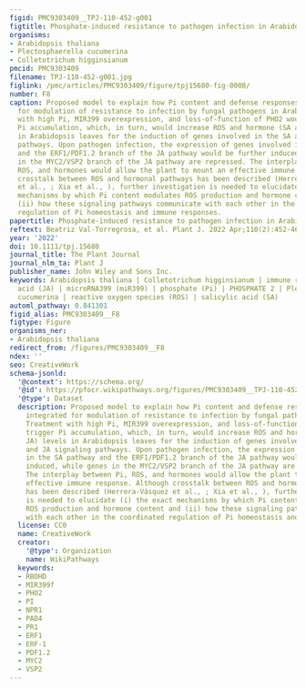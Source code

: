 ```yaml
---
figid: PMC9303409__TPJ-110-452-g001
figtitle: Phosphate‐induced resistance to pathogen infection in Arabidopsis
organisms:
- Arabidopsis thaliana
- Plectosphaerella cucumerina
- Colletotrichum higginsianum
pmcid: PMC9303409
filename: TPJ-110-452-g001.jpg
figlink: /pmc/articles/PMC9303409/figure/tpj15680-fig-0008/
number: F8
caption: Proposed model to explain how Pi content and defense responses are integrated
  for modulation of resistance to infection by fungal pathogens in Arabidopsis. Treatment
  with high Pi, MIR399 overexpression, and loss‐of‐function of PHO2 would trigger
  Pi accumulation, which, in turn, would increase ROS and hormone (SA and JA) levels
  in Arabidopsis leaves for the induction of genes involved in the SA and JA signaling
  pathways. Upon pathogen infection, the expression of genes involved in the SA pathway
  and the ERF1/PDF1.2 branch of the JA pathway would be further induced, while genes
  in the MYC2/VSP2 branch of the JA pathway are repressed. The interplay between Pi,
  ROS, and hormones would allow the plant to mount an effective immune response. Although
  crosstalk between ROS and hormonal pathways has been described (Herrera‐Vásquez
  et al., ; Xia et al., ), further investigation is needed to elucidate (i) the exact
  mechanisms by which Pi content modulates ROS production and hormone content and
  (ii) how these signaling pathways communicate with each other in the coordinated
  regulation of Pi homeostasis and immune responses.
papertitle: Phosphate‐induced resistance to pathogen infection in Arabidopsis.
reftext: Beatriz Val‐Torregrosa, et al. Plant J. 2022 Apr;110(2):452-469.
year: '2022'
doi: 10.1111/tpj.15680
journal_title: The Plant Journal
journal_nlm_ta: Plant J
publisher_name: John Wiley and Sons Inc.
keywords: Arabidopsis thaliana | Colletotrichum higginsianum | immune response | jasmonic
  acid (JA) | microRNA399 (miR399) | phosphate (Pi) | PHOSPHATE 2 | Plectosphaerella
  cucumerina | reactive oxygen species (ROS) | salicylic acid (SA)
automl_pathway: 0.841301
figid_alias: PMC9303409__F8
figtype: Figure
organisms_ner:
- Arabidopsis thaliana
redirect_from: /figures/PMC9303409__F8
ndex: ''
seo: CreativeWork
schema-jsonld:
  '@context': https://schema.org/
  '@id': https://pfocr.wikipathways.org/figures/PMC9303409__TPJ-110-452-g001.html
  '@type': Dataset
  description: Proposed model to explain how Pi content and defense responses are
    integrated for modulation of resistance to infection by fungal pathogens in Arabidopsis.
    Treatment with high Pi, MIR399 overexpression, and loss‐of‐function of PHO2 would
    trigger Pi accumulation, which, in turn, would increase ROS and hormone (SA and
    JA) levels in Arabidopsis leaves for the induction of genes involved in the SA
    and JA signaling pathways. Upon pathogen infection, the expression of genes involved
    in the SA pathway and the ERF1/PDF1.2 branch of the JA pathway would be further
    induced, while genes in the MYC2/VSP2 branch of the JA pathway are repressed.
    The interplay between Pi, ROS, and hormones would allow the plant to mount an
    effective immune response. Although crosstalk between ROS and hormonal pathways
    has been described (Herrera‐Vásquez et al., ; Xia et al., ), further investigation
    is needed to elucidate (i) the exact mechanisms by which Pi content modulates
    ROS production and hormone content and (ii) how these signaling pathways communicate
    with each other in the coordinated regulation of Pi homeostasis and immune responses.
  license: CC0
  name: CreativeWork
  creator:
    '@type': Organization
    name: WikiPathways
  keywords:
  - RBOHD
  - MIR399f
  - PHO2
  - PI
  - NPR1
  - PAD4
  - PR1
  - ERF1
  - ERF-1
  - PDF1.2
  - MYC2
  - VSP2
---
```

